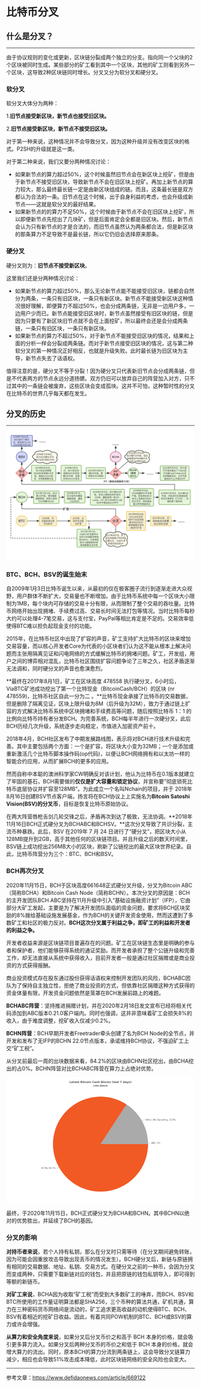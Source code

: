 # 比特币分叉

## 什么是分叉？

***

由于协议规则的变化或更新，区块链分裂成两个独立的分支。指向同一个父块的2个区块被同时生成。某些部分的矿工看到其中一个区块，其他的矿工则看到另外一个区块，这导致2种区块链同时增长。分叉又分为软分叉和硬分叉。

### 软分叉

软分叉大体分为两种：

1.**旧节点接受新区块，新节点也接受旧区块。**

2.**旧节点接受新区块，新节点不接受旧区块。**

对于第一种来说，这种情况并不会导致分叉，因为这种升级并没有改变区块的格式。P2SH的升级就是这一类。

对于第二种来说，我们又要分两种情况讨论：

* 如果新节点的算力超过50%，这个时候虽然旧节点会在新区块上挖矿，但是由于新节点不接受旧区块，导致新节点不会在旧区块上挖矿。再加上新节点的算力较大，那么最终最长链一定是由新区块组成的链。而且，这条最长链是双方都认为合法的一条。旧节点在这个时候，出于自身利益的考虑，也会升级成新节点——这就是软分叉的最好结果。
* 如果新节点的的算力不足50%，这个时候由于新节点不会在旧区块上挖矿，所以即便新节点先挖出了几块矿，但是后面肯定会全都是旧区块。然后，新节点会认为只有新节点的才是合法的，而旧节点虽然认为两条都合法，但是新区块的那条算力不足导致不是最长链，所以它仍旧会选择原来那条。

### 硬分叉

硬分叉则为：**旧节点不接受新区块**。

这里我们还是分两种情况讨论：

* 如果新节点的算力超过50%，那么无论新节点能不能接受旧区块，链都会自然分为两条，一条只有旧区块，一条只有新区块。新节点不能接受新区块这种情况很好理解，即便算力不超过50%，也会分成两条链，无非是一边用户多，一边用户少而已。新节点能接受旧区块时，新节点虽然接受有旧区块的链，但是因为只要有了新区块旧节点就不会在上面挖矿，所以最终会还是会分成两条链，一条只有旧区块，一条只有新区块。
* 如果新节点的算力不超过50%，对于新节点不能接受旧区块的情况，结果和上面的分析一样会分裂成两条链。而对于新节点接受旧区块的情况，这与第二种软分叉的第一种情况正好相反，也就是升级失败。此时最长链为旧区块为主导，新节点失去了话语权。

值得注意的是，硬分叉不等于分裂！因为硬分叉只代表新旧节点会分成两条链，但是不代表两方的节点永远分道扬镳。双方仍旧可以放弃自己的阵营加入对方，只不过其中的一条链会被废弃，这些区块会变成孤块。这并不可怕，这种暂时性的分叉在比特币的世界几乎每天都在发生。

## 分叉的历史

***

![分叉历史](/graph/%E5%88%86%E5%8F%89%E5%8E%86%E5%8F%B2.png)

### BTC、BCH、BSV的诞生始末

自2009年1月3日比特币诞生以来，从最初的仅在极客圈子流行到逐渐走进大众视野，用户群体不断扩大，交易量也不断增加。由于比特币系统中每一个区块大小限制为1MB，每个块内可存储的交易十分有限，从而限制了整个交易的吞吐量。比特币网络开始出现拥堵、手续费过高、交易长时间无法打包等情况。当时比特币每秒大约可以处理4-7笔交易，这与支付宝，PayPal等相比肯定是不足的。交易效率低使得BTC难以担负起现金支付的功能。

2015年，在比特币社区中出现了扩容的声音，矿工支持扩大比特币的区块来增加交易容量，而以核心开发者Core为代表的小区块者们认为这不能从根本上解决问题而主张用隔离见证和闪电网络的方式缓解比特币的拥堵问题。矿工，开发组，用户之间的博弈相对混乱，比特币社区围绕扩容问题争论了三年之久，社区矛盾逐渐无法调和，同时硬分叉的声音也愈演愈烈。

**最终在2017年8月1日，矿工在区块高度 478558 执行硬分叉，6小时后，ViaBTC矿池成功挖出了第一个比特现金（BitcoinCash/BCH）的区块 (nr 478559)，比特币社区自此一分为二 。**比特币现金承接了比特币的交易数据，但是删除了隔离见证，区块上限升级为8M（后升级为32M），致力于通过链上扩容的方式解决比特币系统中区块拥堵和手续费高等问题，随后按照比特币 1：1 的比例向比特币持有者分发BCH。为完善系统，BCH每半年进行一次硬分叉，此后BCH历经几次升级，系统逐步走向稳定，市值进入加密资产前十。

2018年4月，BCH社区发布了中期发展路线图，表示将对BCH进行技术升级和完善。其中主要包括两个方面：一个是扩容，将区块大小变为32MB；一个是添加或重新激活几个比特币脚本操作码(op代码)，以便让BCH网络拥有和以太坊一样的智能合约应用，从而扩展BCH的更多的应用。

然而自称中本聪的澳洲科学家CW明确反对该计划，他认为比特币在0.1版本就建立了牢固的基石，BCH需要做的**仅仅是扩大容量和锁定协议**，并宣称要”彻底锁死比特币底层协议并扩容至128MB”。为此成立一个名叫Nchain的项目，并于 2018年8月16日创建BSV节点客户端，扬言将在BCH协议上上实施名为**Bitcoin Satoshi Vision(BSV)的分叉币**，目标是恢复比特币原始协议。

在两大阵营唇枪舌剑几轮交锋之后，矛盾再次到达了极致，无法协调。**2018年11月16日BCH正式硬分叉为BCHABC和BCHSV。**这次分叉导致了共识分裂，主流币种暴跌。此后，BSV 在2019年 7 月 24 日进行了“硬分叉”，把区块大小从128MB提升到2GB，高于其他任何的区块链项目。并且升级之后的数天时间里，BSV链上成功挖出256MB大小的区块，刷新了公链挖出的最大区块世界纪录。自此，比特币阵营分为三个：BTC、BCH和BSV。

### BCH再次分叉

2020年11月15日，BCH于区块高度661648正式硬分叉升级，分叉为Bitcoin ABC（简称BCHA）和Bitcoin Cash Node（简称BCHN）。本次分叉的原因是：BCH 的主开发团队BCH ABC坚持在11月升级中引入“基础设施融资计划”（IFP），它由部分大矿工发起，主要是为了解决开发团队面临的资金问题，要求将BCH区块奖励的8%拨给基础设施发展基金，作为BCH的关键开发资金使用，然而这遭到了多数矿工和社区的极力反对。**BCH这次分叉属于利益之争，即矿工的利益和开发者的利益之争。**

开发者收益来源是区块链项目普遍存在的问题。矿工在区块链生态里是明确的参与者和保护者，他们能够获得系统的通证奖励。而开发者承担了整个公链升级和完善工作，却无法直接从系统中获得收入，目前开发者一般是通过社区捐赠或是商业投资的方式获得报酬。

商业投资模式存在股东通过股份获得话语权来控制开发团队的风险，BCHABC团队为了保持自主独立性，拒绝了商业投资的方式，但依靠社区捐赠这种方式获得的资金体量有限，开发资金问题依然是笼罩在BCH发展前路上的难题。

**BCHABC阵营**：坚持推进捐赠计划，并在2020年2月18日发文宣布已经将相关代码添加到ABC版本0.21.0客户端内。同时也强调，这并非意味着矿工会损失8%的收入，由于难度调整，挖矿收入仅减少0.2%。

**BCHN阵营**：BCH早期开发者Freetrader牵头创建了名为BCH Node的全节点，并开发和发布了无IFP的BCHN 22.0节点版本，承诺维持BCH协议，不强迫矿工上交“矿工税”。

从分叉前最后一周的出块数据来看，84.2%的区块由BCHN社区挖出，由BCHA挖出的占0%。BCHN阵营对比BCHABC阵营在算力上占绝对优势。

![饼图](/graph/%E9%A5%BC%E5%9B%BE.png)

最终，于2020年11月15日，BCH正式硬分叉为BCHA和BCHN。其中BCHN以绝对的优势胜出，并延续了BCH的基因。

### 分叉的影响

**对持币者来说**，若个人持有私钥，那么在分叉时只需等待（在分叉期间避免转账，因为可能会因重放攻击导致出现丢币的情况发生）。BCH硬分叉后，新链与原链拥有相同的交易数据、地址、私钥、交易方式。在硬分叉之前的一种币，会因为分叉而变成两种，只需要下载新链对应的钱包，并且把原链的钱包私钥导入，即可得到等额的新链币。

**对矿工来说**，BCHA因为收取“矿工税”而受到大多数矿工的唾弃，而BCH、BSV和BTC所使用的工作量证明算法都是SHA256，三个币种的算法共通，矿机共通，算力在三种密码货币网络间是流动的，矿工追求更高收益的动机使得BTC、BCH、BSV有着相近的挖矿日收益。因此，有着共同POW机制的BTC、BCH或BSV的算力或许会增强。

**从算力和安全角度来说**，如果分叉后分叉币价之和高于 BCH 本身的价格，就会吸引更多算力流入。如果分叉后两种分叉币的币价之和低于 BCH 本身的价格，就会增大算力的流出。同时，原本BCH的算力分流到两条链上，这会导致分叉链算力减少，相应也会导致51%攻击成本降低，此时区块链网络的安全风险也会变大。

***

参考文章：https://www.defidaonews.com/article/669122
